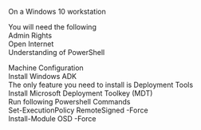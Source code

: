 On a Windows 10 workstation  

You will need the following  
  Admin Rights  
  Open Internet  
  Understanding of PowerShell  
  
Machine Configuration  
  Install Windows ADK  
    The only feature you need to install is Deployment Tools  
  Install Microsoft Deployment Toolkey (MDT)  
  Run following Powershell Commands  
    Set-ExecutionPolicy RemoteSigned -Force  
    Install-Module OSD -Force  
